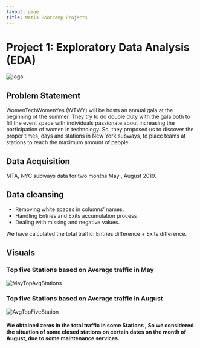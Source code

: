 ```yaml
---
layout: page
title: Metis Bootcamp Projects
---
```

# Project 1: Exploratory Data Analysis (EDA)
![logo](h{{site.url}}/images/logo.png)

## Problem Statement
WomenTechWomenYes (WTWY) will be hosts an annual gala at the beginning of the summer. They try to do double duty with the gala both to fill the event space with individuals passionate about increasing the participation of women in technology. So, they proposed us to discover the proper times, days and stations in New York subways, to place teams at stations to reach the maximum amount of people.

## Data Acquisition 

 MTA, NYC subways data for two months  May , August 2019.	

## Data cleansing 

+ Removing white spaces in columns’ names.
+ Handling Entries and Exits accumulation process
+ Dealing with missing and negative values.

We have calculated the total traffic: Entries difference + Exits difference.

## Visuals
### Top five Stations based on Average traffic in May 
![MayTopAvgStations]({{site.url}}/images/MayTopAvgStations.png)
### Top five Stations based on Average traffic in August 

![AvgTopFiveStation]({{site.url}}/images/AvgTopFiveStation.png)
####  We obtained zeros in the total traffic in some Stations , So we considered  the situation of some  closed stations on certain dates on the month of August, due to some maintenance services.








